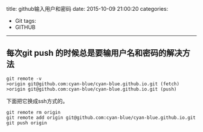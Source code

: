 title: github输入用户和密码
date: 2015-10-09 21:00:20
categories:
- Git
tags:
- GITHUB
---

## 每次git push 的时候总是要输用户名和密码的解决方法

```
git remote -v
>origin	git@github.com:cyan-blue/cyan-blue.github.io.git (fetch)
>origin	git@github.com:cyan-blue/cyan-blue.github.io.git (push)
```
下面把它换成ssh方式的。
```
git remote rm origin
git remote add origin git@github.com:cyan-blue/cyan-blue.github.io.git
git push origin
```